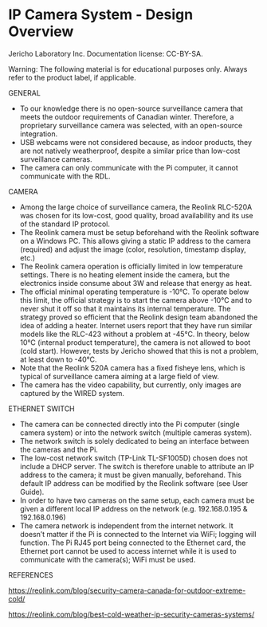 **IP Camera System - Design Overview** 
=======================================
Jericho Laboratory Inc. Documentation license: CC-BY-SA.  


Warning: The following material is for educational purposes only. Always refer to the product label, if applicable.

GENERAL

- To our knowledge there is no open-source surveillance camera that meets the outdoor requirements of Canadian winter. Therefore, a proprietary surveillance camera was selected, with an open-source integration.
- USB webcams were not considered because, as indoor products, they are not natively weatherproof, despite a similar price than low-cost surveillance cameras.
- The camera can only communicate with the Pi computer, it cannot communicate with the RDL.

CAMERA

- Among the large choice of surveillance camera, the Reolink RLC-520A was chosen for its low-cost, good quality, broad availability and its use of the standard IP protocol.
- The Reolink camera must be setup beforehand with the Reolink software on a Windows PC. This allows giving a static IP address to the camera (required) and adjust the image (color, resolution, timestamp display, etc.)
- The Reolink camera operation is officially limited in low temperature settings. There is no heating element inside the camera, but the electronics inside consume about 3W and release that energy as heat.
- The official minimal operating temperature is -10°C. To operate below this limit, the official strategy is to start the camera above -10°C and to never shut it off so that it maintains its internal temperature. The strategy proved so efficient that the Reolink design team abandoned the idea of adding a heater. Internet users report that they have run similar models like the RLC-423 without a problem at -45°C. In theory, below 10°C (internal product temperature), the camera is not allowed to boot (cold start). However, tests by Jericho showed that this is not a problem, at least down to -40°C. 
- Note that the Reolink 520A camera has a fixed fisheye lens, which is typical of surveillance camera aiming at a large field of view.
- The camera has the video capability, but currently, only images are captured by the WIRED system.

ETHERNET SWITCH

- The camera can be connected directly into the Pi computer (single camera system) or into the network switch (multiple cameras system).
- The network switch is solely dedicated to being an interface between the cameras and the Pi.
- The low-cost network switch (TP-Link TL-SF1005D) chosen does not include a DHCP server. The switch is therefore unable to attribute an IP address to the camera; it must be given manually, beforehand. This default IP address can be modified by the Reolink software (see User Guide).
- In order to have two cameras on the same setup, each camera must be given a different local IP address on the network (e.g. 192.168.0.195 & 192.168.0.196)
- The camera network is independent from the internet network. It doesn’t matter if the Pi is connected to the Internet via WiFi; logging will function. The Pi RJ45 port being connected to the Ethernet card, the Ethernet port cannot be used to access internet while it is used to communicate with the camera(s); WiFi must be used.

REFERENCES


https://reolink.com/blog/security-camera-canada-for-outdoor-extreme-cold/

https://reolink.com/blog/best-cold-weather-ip-security-cameras-systems/

